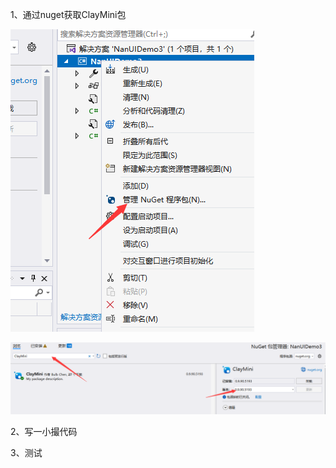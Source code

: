 1、通过nuget获取ClayMini包

![image](.\img\image.png)

![image-20240109092510339](.\img\image-20240109092510339.png)

2、写一小撮代码



3、测试
